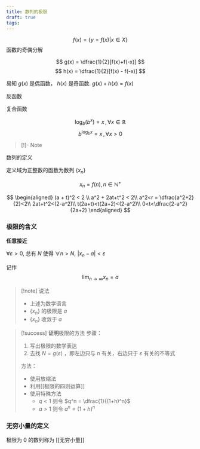 ```yaml
---
title: 数列的极限
draft: true
tags:
---
```

 
$$
f(x) = \{y=f(x)|x\in X\}
$$
函数的奇偶分解

$$
g(x) = \dfrac{1}{2}[f(x)+f(-x)]
$$
$$
h(x) = \dfrac{1}{2}[f(x) - f(-x)]
$$

易知 $g(x)$ 是偶函数， $h(x)$ 是奇函数. $g(x) + h(x) = f(x)$

反函数

复合函数

$$
\log_b(b^x) = x\,,\,\forall x\in {\mathbb R}
$$
$$
b^{\log_b x} = x\,,\,\forall x > 0
$$

> [!]- Note


数列的定义

定义域为正整数的函数为数列 $\{x_n\}$

$$
x_n = f(n),n\in {\mathbb N^+}
$$

$$
\begin{aligned}
(a + t)^2 < 2 \\
a^2 + 2at+t^2 < 2\\
a^2<r = \dfrac{a^2+2}{2}<2\\
2at+t^2<(2-a^2)\\
t(2a+t)<t(2a+2)<(2-a^2)\\
0<t<\dfrac{2-a^2}{2a+2}
\end{aligned}
$$

### 极限的含义

**任意接近**

$\forall \varepsilon > 0,$ 总有 $N$ 使得 $\forall n > N, \,\,|x_n - a|< \varepsilon$

记作 
$$
\lim_{n\rightarrow\infty} x_n = a
$$

> [!note] 说法
> - 上述为数学语言
> - $\{x_n\}$ 的极限是 $a$
> - $\{x_n\}$ 收敛于 $a$


> [!success] **证明**极限的方法
> 步骤：
> 
> 1. 写出极限的数学表达
> 2. 去找 $N = g(\varepsilon)$ ，即左边只与 $n$ 有关，右边只于 $\varepsilon$ 有关的不等式
> 
> 方法：
> 
> - 使用放缩法
> - 利用[[极限的四则运算]]
> - 使用特殊方法
> 	- $q < 1$ 则令 $q^n = \dfrac{1}{(1+h)^n}$
> 	- $a > 1$ 则令 $a^n = (1+h)^n$

### 无穷小量的定义

极限为 0 的数列称为 [[无穷小量]]



